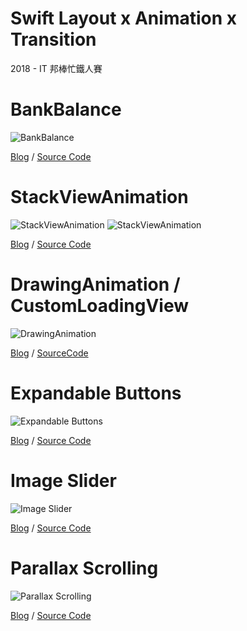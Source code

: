 # Swift Layout x Animation x Transition

2018 - IT 邦棒忙鐵人賽

# BankBalance
![BankBalance](Resources/BankBalance.gif)

[Blog](https://ios.devdon.com/archives/922) / [Source Code](https://github.com/slamdon/Swift-Layout-Animation-Transition-30days/tree/master/BankBalance)

# StackViewAnimation
![StackViewAnimation](Resources/StackViewAnimation.gif)
![StackViewAnimation](Resources/StackViewAnimation-2.gif)

[Blog](https://ios.devdon.com/archives/935) / [Source Code](https://github.com/slamdon/Swift-Layout-Animation-Transition-30days/tree/master/BankBalance)

# DrawingAnimation / CustomLoadingView

![DrawingAnimation](Resources/DrawingAnimation.gif)

[Blog](https://ios.devdon.com/archives/950) / [SourceCode](https://github.com/slamdon/Swift-Layout-Animation-Transition-30days/tree/master/DrawingAnimation)

# Expandable Buttons

![Expandable Buttons](Resources/ExpandableButtons.gif)

[Blog](https://ios.devdon.com/archives/964) / [Source Code](https://github.com/slamdon/Swift-Layout-Animation-Transition-30days/tree/master/ExpandableButtons)

# Image Slider

![Image Slider](Resources/ImageSlider.gif)

[Blog](https://ios.devdon.com/archives/979) / [Source Code](https://github.com/slamdon/Swift-Layout-Animation-Transition-30days/tree/master/ImageSlider)

# Parallax Scrolling
![Parallax Scrolling](Resources/ParallaxScrolling.gif)

[Blog](https://ios.devdon.com/archives/987) / [Source Code]()